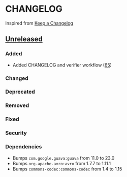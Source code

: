 # CHANGELOG
Inspired from [Keep a Changelog](https://keepachangelog.com/en/1.0.0/)

## [Unreleased]
### Added
- Added CHANGELOG and verifier workflow ([65](https://github.com/opensearch-project/opensearch-hadoop/pull/65))
### Changed
### Deprecated
### Removed
### Fixed
### Security
### Dependencies
- Bumps `com.google.guava:guava` from 11.0 to 23.0
- Bumps `org.apache.avro:avro` from 1.7.7 to 1.11.1
- Bumps `commons-codec:commons-codec` from 1.4 to 1.15


[Unreleased]: https://github.com/opensearch-project/opensearch-hadoop/compare/main...HEAD